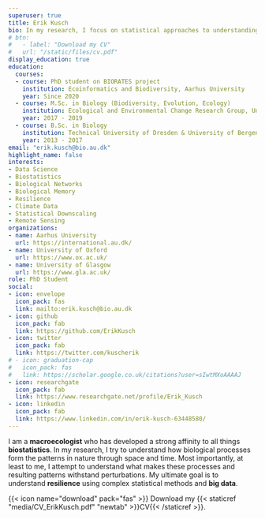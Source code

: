 ```yaml
---
superuser: true
title: Erik Kusch
bio: In my research, I focus on statistical approaches to understanding complex processes and patterns in biology using a variety of data banks.
# btn:
#   - label: "Download my CV"
#   url: "/static/files/cv.pdf"
display_education: true
education:
  courses:
  - course: PhD student on BIORATES project
    institution: Ecoinformatics and Biodiversity, Aarhus University
    year: Since 2020
  - course: M.Sc. in Biology (Biodiversity, Evolution, Ecology)
    institution: Ecological and Environmental Change Research Group, University of Bergen
    year: 2017 - 2019
  - course: B.Sc. in Biology
    institution: Technical University of Dresden & University of Bergen
    year: 2013 - 2017
email: "erik.kusch@bio.au.dk"
highlight_name: false
interests:
- Data Science
- Biostatistics
- Biological Networks
- Biological Memory
- Resilience
- Climate Data
- Statistical Downscaling
- Remote Sensing
organizations:
- name: Aarhus University
  url: https://international.au.dk/
- name: University of Oxford
  url: https://www.ox.ac.uk/
- name: University of Glasgow
  url: https://www.gla.ac.uk/
role: PhD Student
social:
- icon: envelope
  icon_pack: fas
  link: mailto:erik.kusch@bio.au.dk
- icon: github
  icon_pack: fab
  link: https://github.com/ErikKusch
- icon: twitter
  icon_pack: fab
  link: https://twitter.com/kuscherik
# - icon: graduation-cap
#   icon_pack: fas
#   link: https://scholar.google.co.uk/citations?user=sIwtMXoAAAAJ
- icon: researchgate
  icon_pack: fab
  link: https://www.researchgate.net/profile/Erik_Kusch
- icon: linkedin
  icon_pack: fab
  link: https://www.linkedin.com/in/erik-kusch-63448580/
---
```


I am a **macroecologist** who has developed a strong affinity to all things **biostatistics**. In my research, I try to understand how biological processes form the patterns in nature through space and time. Most importantly, at least to me, I attempt to understand what makes these processes and resulting patterns withstand perturbations. My ultimate goal is to understand **resilience** using complex statistical methods and **big data**.

{{< icon name="download" pack="fas" >}} Download my {{< staticref "media/CV_ErikKusch.pdf" "newtab" >}}CV{{< /staticref >}}.
